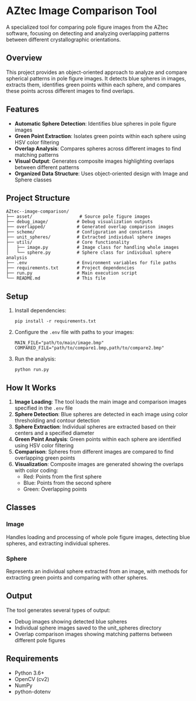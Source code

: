 # AZtec Image Comparison Tool

A specialized tool for comparing pole figure images from the AZtec software, focusing on detecting and analyzing overlapping patterns between different crystallographic orientations.

## Overview

This project provides an object-oriented approach to analyze and compare spherical patterns in pole figure images. It detects blue spheres in images, extracts them, identifies green points within each sphere, and compares these points across different images to find overlaps.

## Features

- **Automatic Sphere Detection**: Identifies blue spheres in pole figure images
- **Green Point Extraction**: Isolates green points within each sphere using HSV color filtering
- **Overlap Analysis**: Compares spheres across different images to find matching patterns
- **Visual Output**: Generates composite images highlighting overlaps between different patterns
- **Organized Data Structure**: Uses object-oriented design with Image and Sphere classes

## Project Structure

```
AZtec--image-comparison/
├── asset/                  # Source pole figure images
├── debug_image/           # Debug visualization outputs
├── overlapped/            # Generated overlap comparison images
├── scheme/                # Configuration and constants
├── unit_spheres/          # Extracted individual sphere images
├── utils/                 # Core functionality
│   ├── image.py           # Image class for handling whole images
│   └── sphere.py          # Sphere class for individual sphere analysis
├── .env                   # Environment variables for file paths
├── requirements.txt       # Project dependencies
├── run.py                 # Main execution script
└── README.md              # This file
```

## Setup

1. Install dependencies:
   ```
   pip install -r requirements.txt
   ```

2. Configure the `.env` file with paths to your images:
   ```
   MAIN_FILE="path/to/main/image.bmp"
   COMPARED_FILE="path/to/compare1.bmp,path/to/compare2.bmp"
   ```

3. Run the analysis:
   ```
   python run.py
   ```

## How It Works

1. **Image Loading**: The tool loads the main image and comparison images specified in the `.env` file
2. **Sphere Detection**: Blue spheres are detected in each image using color thresholding and contour detection
3. **Sphere Extraction**: Individual spheres are extracted based on their centers and a specified diameter
4. **Green Point Analysis**: Green points within each sphere are identified using HSV color filtering
5. **Comparison**: Spheres from different images are compared to find overlapping green points
6. **Visualization**: Composite images are generated showing the overlaps with color coding:
   - Red: Points from the first sphere
   - Blue: Points from the second sphere
   - Green: Overlapping points

## Classes

### Image
Handles loading and processing of whole pole figure images, detecting blue spheres, and extracting individual spheres.

### Sphere
Represents an individual sphere extracted from an image, with methods for extracting green points and comparing with other spheres.

## Output

The tool generates several types of output:
- Debug images showing detected blue spheres
- Individual sphere images saved to the unit_spheres directory
- Overlap comparison images showing matching patterns between different pole figures

## Requirements

- Python 3.6+
- OpenCV (cv2)
- NumPy
- python-dotenv
